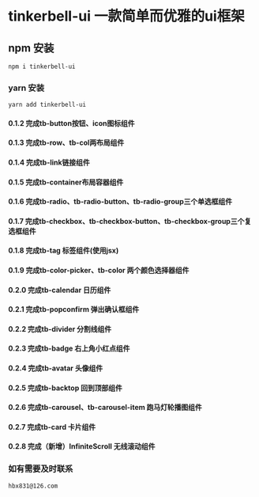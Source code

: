 <!--
 * @Author: your name
 * @Date: 2021-03-16 13:46:50
 * @LastEditTime: 2021-05-19 10:07:09
 * @LastEditors: Please set LastEditors
 * @Description: In User Settings Edit
 * @FilePath: /hx/README.md
-->
# tinkerbell-ui  一款简单而优雅的ui框架

## npm 安装
```
npm i tinkerbell-ui
```

### yarn 安装
```
yarn add tinkerbell-ui
```

#### 0.1.2  完成tb-button按钮、icon图标组件

#### 0.1.3  完成tb-row、tb-col两布局组件

#### 0.1.4  完成tb-link链接组件

#### 0.1.5  完成tb-container布局容器组件

#### 0.1.6  完成tb-radio、tb-radio-button、tb-radio-group三个单选框组件

#### 0.1.7  完成tb-checkbox、tb-checkbox-button、tb-checkbox-group三个复选框组件

#### 0.1.8  完成tb-tag 标签组件(使用jsx)

#### 0.1.9  完成tb-color-picker、tb-color  两个颜色选择器组件

#### 0.2.0  完成tb-calendar 日历组件

#### 0.2.1  完成tb-popconfirm 弹出确认框组件

#### 0.2.2  完成tb-divider 分割线组件

#### 0.2.3  完成tb-badge 右上角小红点组件

#### 0.2.4  完成tb-avatar 头像组件

#### 0.2.5  完成tb-backtop 回到顶部组件

#### 0.2.6  完成tb-carousel、tb-carousel-item 跑马灯轮播图组件

#### 0.2.7  完成tb-card 卡片组件

#### 0.2.8  完成（新增）InfiniteScroll 无线滚动组件
### 如有需要及时联系
```
hbx831@126.com
```